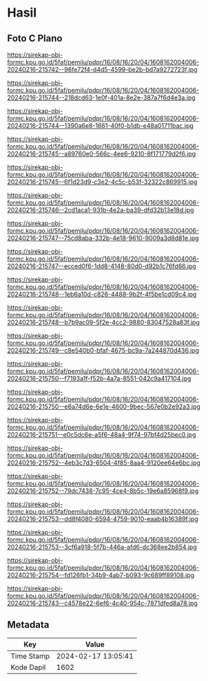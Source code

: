 # Hasil

## Foto C Plano

https://sirekap-obj-formc.kpu.go.id/5faf/pemilu/pdpr/16/08/16/20/04/1608162004006-20240216-215742--96fe72f4-d4d5-4599-be2b-bd7a9272723f.jpg

https://sirekap-obj-formc.kpu.go.id/5faf/pemilu/pdpr/16/08/16/20/04/1608162004006-20240216-215744--218dcd63-1e0f-401a-8e2e-387a7f6d4e3a.jpg

https://sirekap-obj-formc.kpu.go.id/5faf/pemilu/pdpr/16/08/16/20/04/1608162004006-20240216-215744--1390a6e8-1661-40f0-b1db-e48a01711bac.jpg

https://sirekap-obj-formc.kpu.go.id/5faf/pemilu/pdpr/16/08/16/20/04/1608162004006-20240216-215745--a89760e0-566c-4ee6-9210-8f171779d2f6.jpg

https://sirekap-obj-formc.kpu.go.id/5faf/pemilu/pdpr/16/08/16/20/04/1608162004006-20240216-215745--6f1d23d9-c3e2-4c5c-b53f-32322c869915.jpg

https://sirekap-obj-formc.kpu.go.id/5faf/pemilu/pdpr/16/08/16/20/04/1608162004006-20240216-215746--2cd1aca1-931b-4e2a-ba39-dfd32b13e18d.jpg

https://sirekap-obj-formc.kpu.go.id/5faf/pemilu/pdpr/16/08/16/20/04/1608162004006-20240216-215747--75cd8aba-332b-4e18-9610-9009a3d8d81e.jpg

https://sirekap-obj-formc.kpu.go.id/5faf/pemilu/pdpr/16/08/16/20/04/1608162004006-20240216-215747--ecced0f6-1dd8-4148-80d0-d92b1c76fd66.jpg

https://sirekap-obj-formc.kpu.go.id/5faf/pemilu/pdpr/16/08/16/20/04/1608162004006-20240216-215748--1eb6a10d-c826-4488-9b2f-4f5be1cd09c4.jpg

https://sirekap-obj-formc.kpu.go.id/5faf/pemilu/pdpr/16/08/16/20/04/1608162004006-20240216-215748--b7b9ac09-5f2e-4cc2-9880-83047528a83f.jpg

https://sirekap-obj-formc.kpu.go.id/5faf/pemilu/pdpr/16/08/16/20/04/1608162004006-20240216-215749--c8e540b0-bfaf-4675-bc9a-7a244870d436.jpg

https://sirekap-obj-formc.kpu.go.id/5faf/pemilu/pdpr/16/08/16/20/04/1608162004006-20240216-215750--f7193a1f-f52b-4a7a-8551-042c9a417104.jpg

https://sirekap-obj-formc.kpu.go.id/5faf/pemilu/pdpr/16/08/16/20/04/1608162004006-20240216-215750--e6a74d6e-6e1e-4600-9bec-567e0b2e92a3.jpg

https://sirekap-obj-formc.kpu.go.id/5faf/pemilu/pdpr/16/08/16/20/04/1608162004006-20240216-215751--e0c5dc6e-a5f6-48a4-9f74-97bf4d25bec0.jpg

https://sirekap-obj-formc.kpu.go.id/5faf/pemilu/pdpr/16/08/16/20/04/1608162004006-20240216-215752--4eb3c7d3-6504-4f85-8aa4-9120ee64e6bc.jpg

https://sirekap-obj-formc.kpu.go.id/5faf/pemilu/pdpr/16/08/16/20/04/1608162004006-20240216-215752--79dc7438-7c95-4ce4-8b5c-19e6a85968f9.jpg

https://sirekap-obj-formc.kpu.go.id/5faf/pemilu/pdpr/16/08/16/20/04/1608162004006-20240216-215753--dd8f4080-6594-4759-9010-eaab4b16389f.jpg

https://sirekap-obj-formc.kpu.go.id/5faf/pemilu/pdpr/16/08/16/20/04/1608162004006-20240216-215753--3cf6a918-5f7b-446a-afd6-dc368ee2b854.jpg

https://sirekap-obj-formc.kpu.go.id/5faf/pemilu/pdpr/16/08/16/20/04/1608162004006-20240216-215754--fd126fb1-34b9-4ab7-b093-9c689ff89108.jpg

https://sirekap-obj-formc.kpu.go.id/5faf/pemilu/pdpr/16/08/16/20/04/1608162004006-20240216-215743--c4578e22-6ef6-4c40-954c-7871dfed8a78.jpg


## Metadata

| Key        | Value               |
| ---------- | ------------------- |
| Time Stamp | 2024-02-17 13:05:41 |
| Kode Dapil | 1602                |



